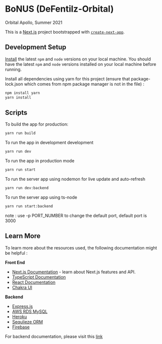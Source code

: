 # BoNUS (DeFentilz-Orbital)

Orbital Apollo, Summer 2021

This is a [Next.js](https://nextjs.org/) project bootstrapped with [`create-next-app`](https://github.com/vercel/next.js/tree/canary/packages/create-next-app).

## Development Setup

[Install](https://docs.npmjs.com/downloading-and-installing-node-js-and-npm) the latest `npm` and `node` versions on your local machine.
You should have the latest `npm` and `node` versions installed on your local machine before running.

Install all dependencies using yarn for this project (ensure that package-lock.json which comes from npm package manager is not in the file) :

```bash
npm install yarn
yarn install
```

## Scripts

To build the app for production:

```bash
yarn run build
```

To run the app in development development

```bash
yarn run dev
```

To run the app in production mode

```bash
yarn run start
```

To run the server app using nodemon for live update and auto-refresh

```bash
yarn run dev:backend
```

To run the server app using ts-node

```bash
yarn run start:backend
```

note : use -p PORT_NUMBER to change the default port, default port is 3000

## Learn More

To learn more about the resources used, the following documentation might be helpful :

**Front End**

- [Next.js Documentation](https://nextjs.org/docs) - learn about Next.js features and API.
- [TypeScript Documentation](https://www.typescriptlang.org/docs/)
- [React Documentation](https://reactjs.org/docs)
- [Chakra UI](https://chakra-ui.com/)

**Backend**

- [Express.js](https://expressjs.com/)
- [AWS RDS MySQL](https://aws.amazon.com/rds/)
- [Heroku](https://heroku.com/)
- [Sequlieze ORM](https://sequelize.org/)
- [Firebase](https://firebase.google.com/docs/auth)

For backend documentation, please visit this [link](https://documenter.getpostman.com/view/7505668/TzeRqAGf)
